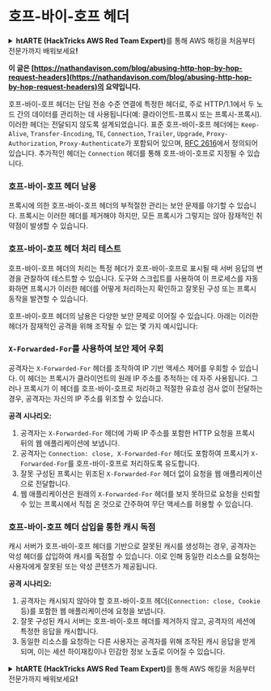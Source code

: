 # 호프-바이-호프 헤더

<details>

<summary><strong>htARTE (HackTricks AWS Red Team Expert)</strong>를 통해 AWS 해킹을 처음부터 전문가까지 배워보세요<strong>!</strong></summary>

* **사이버 보안 회사**에서 일하시나요? **회사를 HackTricks에서 광고하고 싶으신가요**? 아니면 **PEASS의 최신 버전에 액세스하거나 HackTricks를 PDF로 다운로드**하고 싶으신가요? [**SUBSCRIPTION PLANS**](https://github.com/sponsors/carlospolop)를 확인해보세요!
* [**The PEASS Family**](https://opensea.io/collection/the-peass-family)를 발견해보세요. 독점적인 [**NFT**](https://opensea.io/collection/the-peass-family) 컬렉션입니다.
* [**공식 PEASS & HackTricks 스웨그**](https://peass.creator-spring.com)를 얻으세요.
* [**💬**](https://emojipedia.org/speech-balloon/) [**Discord 그룹**](https://discord.gg/hRep4RUj7f) 또는 [**텔레그램 그룹**](https://t.me/peass)에 **참여**하거나 **Twitter**에서 저를 **팔로우**하세요 🐦[**@carlospolopm**](https://twitter.com/hacktricks_live)**.**
* **[hacktricks repo](https://github.com/carlospolop/hacktricks)와 [hacktricks-cloud repo](https://github.com/carlospolop/hacktricks-cloud)**에 PR을 제출하여 여러분의 해킹 기법을 공유해보세요.

</details>

**이 글은 [https://nathandavison.com/blog/abusing-http-hop-by-hop-request-headers](https://nathandavison.com/blog/abusing-http-hop-by-hop-request-headers)의 요약입니다.**

호프-바이-호프 헤더는 단일 전송 수준 연결에 특정한 헤더로, 주로 HTTP/1.1에서 두 노드 간의 데이터를 관리하는 데 사용됩니다(예: 클라이언트-프록시 또는 프록시-프록시). 이러한 헤더는 전달되지 않도록 설계되었습니다. 표준 호프-바이-호프 헤더에는 `Keep-Alive`, `Transfer-Encoding`, `TE`, `Connection`, `Trailer`, `Upgrade`, `Proxy-Authorization`, `Proxy-Authenticate`가 포함되어 있으며, [RFC 2616](https://tools.ietf.org/html/rfc2616#section-13.5.1)에서 정의되어 있습니다. 추가적인 헤더는 `Connection` 헤더를 통해 호프-바이-호프로 지정될 수 있습니다.

### 호프-바이-호프 헤더 남용

프록시에 의한 호프-바이-호프 헤더의 부적절한 관리는 보안 문제를 야기할 수 있습니다. 프록시는 이러한 헤더를 제거해야 하지만, 모든 프록시가 그렇지는 않아 잠재적인 취약점이 발생할 수 있습니다.

### 호프-바이-호프 헤더 처리 테스트

호프-바이-호프 헤더의 처리는 특정 헤더가 호프-바이-호프로 표시될 때 서버 응답의 변경을 관찰하여 테스트할 수 있습니다. 도구와 스크립트를 사용하여 이 프로세스를 자동화하면 프록시가 이러한 헤더를 어떻게 처리하는지 확인하고 잘못된 구성 또는 프록시 동작을 발견할 수 있습니다.

호프-바이-호프 헤더의 남용은 다양한 보안 문제로 이어질 수 있습니다. 아래는 이러한 헤더가 잠재적인 공격을 위해 조작될 수 있는 몇 가지 예시입니다:

### `X-Forwarded-For`를 사용하여 보안 제어 우회

공격자는 `X-Forwarded-For` 헤더를 조작하여 IP 기반 액세스 제어를 우회할 수 있습니다. 이 헤더는 프록시가 클라이언트의 원래 IP 주소를 추적하는 데 자주 사용됩니다. 그러나 프록시가 이 헤더를 호프-바이-호프로 처리하고 적절한 유효성 검사 없이 전달하는 경우, 공격자는 자신의 IP 주소를 위조할 수 있습니다.

**공격 시나리오:**
1. 공격자는 `X-Forwarded-For` 헤더에 가짜 IP 주소를 포함한 HTTP 요청을 프록시 뒤의 웹 애플리케이션에 보냅니다.
2. 공격자는 `Connection: close, X-Forwarded-For` 헤더도 포함하여 프록시가 `X-Forwarded-For`를 호프-바이-호프로 처리하도록 유도합니다.
3. 잘못 구성된 프록시는 위조된 `X-Forwarded-For` 헤더 없이 요청을 웹 애플리케이션으로 전달합니다.
4. 웹 애플리케이션은 원래의 `X-Forwarded-For` 헤더를 보지 못하므로 요청을 신뢰할 수 있는 프록시에서 직접 온 것으로 간주하여 무단 액세스를 허용할 수 있습니다.

### 호프-바이-호프 헤더 삽입을 통한 캐시 독점

캐시 서버가 호프-바이-호프 헤더를 기반으로 잘못된 캐시를 생성하는 경우, 공격자는 악성 헤더를 삽입하여 캐시를 독점할 수 있습니다. 이로 인해 동일한 리소스를 요청하는 사용자에게 잘못된 또는 악성 콘텐츠가 제공됩니다.

**공격 시나리오:**
1. 공격자는 캐시되지 않아야 할 호프-바이-호프 헤더(`Connection: close, Cookie` 등)를 포함한 웹 애플리케이션에 요청을 보냅니다.
2. 잘못 구성된 캐시 서버는 호프-바이-호프 헤더를 제거하지 않고, 공격자의 세션에 특정한 응답을 캐시합니다.
3. 동일한 리소스를 요청하는 다른 사용자는 공격자를 위해 조작된 캐시 응답을 받게 되며, 이는 세션 하이재킹이나 민감한 정보 노출로 이어질 수 있습니다.

<details>

<summary><strong>htARTE (HackTricks AWS Red Team Expert)</strong>를 통해 AWS 해킹을 처음부터 전문가까지 배워보세요<strong>!</strong></summary>

* **사이버 보안 회사**에서 일하시나요? **회사를 HackTricks에서 광고하고 싶으신가요**? 아니면 **PEASS의 최신 버전에 액세스하거나 HackTricks를 PDF로 다운로드**하고 싶으신가요? [**SUBSCRIPTION PLANS**](https://github.com/sponsors/carlospolop)를 확인해보세요!
* [**The PEASS Family**](https://opensea.io/collection/the-peass-family)를 발견해보세요. 독점적인 [**NFT**](https://opensea.io/collection/the-peass-family) 컬렉션입니다.
* [**공식 PEASS & HackTricks 스웨그**](https://peass.creator-spring.com)를 얻으세요.
* [**💬**](https://emojipedia.org/speech-balloon/) [**Discord 그룹**](https://discord.gg/hRep4RUj7f) 또는 [**텔레그램 그룹**](https://t.me/peass)에 **참여**하거나 **Twitter**에서 저를 **팔로우**하세요 🐦[**@carlospolopm**](https://twitter.com/hacktricks_live)**.**
* **[hacktricks repo](https://github.com/carlospolop/hacktricks)와 [hacktricks-cloud repo](https://github.com/carlospolop/hacktricks-cloud)**에 PR을 제출하여 여러분의 해킹 기법을 공유해보세요.

</details>
